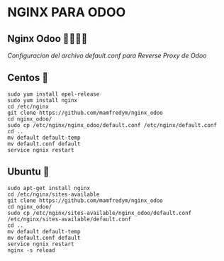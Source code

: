# NGINX PARA ODOO
## Nginx Odoo 🤖👨🏽‍💻

_Configuracion del archivo default.conf para Reverse Proxy de Odoo_

## Centos 🔧
```
sudo yum install epel-release
sudo yum install nginx
cd /etc/nginx
git clone https://github.com/mamfredym/nginx_odoo
cd nginx_odoo/
sudo cp /etc/nginx/nginx_odoo/default.conf /etc/nginx/default.conf
cd ..
mv default default-temp
mv default.conf default
service ngnix restart
```


## Ubuntu 🚀
```
sudo apt-get install nginx
cd /etc/nginx/sites-available
git clone https://github.com/mamfredym/nginx_odoo
cd nginx_odoo/
sudo cp /etc/nginx/sites-available/nginx_odoo/default.conf /etc/nginx/sites-available/default.conf
cd ..
mv default default-temp
mv default.conf default
service ngnix restart
nginx -s reload
```
